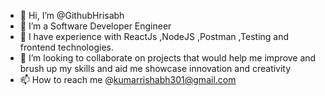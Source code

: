 - 👋 Hi, I’m @GithubHrisabh
- 👀 I’m a Software Developer Engineer
- 🌱 I have experience with ReactJs ,NodeJS ,Postman ,Testing and frontend technologies.
- 💞️ I’m looking to collaborate on projects that would help me improve and brush up my skills and aid me showcase innovation and creativity
- 📫 How to reach me @kumarrishabh301@gmail.com

<!---
GithubHrisabh/GithubHrisabh is a ✨ special ✨ repository because its `README.md` (this file) appears on your GitHub profile.
You can click the Preview link to take a look at your changes.
--->
